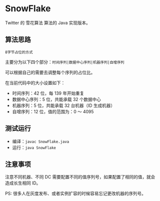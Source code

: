 # SnowFlake

Twitter 的 雪花算法 算法的 Java 实现版本。

## 算法思路

`8字节占位的方式`

主要分为以下四个部分：`时间序列|数据中心序列|机器序列|自增序列`

可以根据自己的需要去调整每个序列的占位比。

在当前代码中的大小设置如下：

- 时间序列：42 位，每 139 年开始重复
- 数据中心序列：5 位，共能承载 32 个数据中心
- 机器序列：5 位，共能承载 32 台机器（ID 生成机器）
- 自增序列：12 位，值的范围为：0 ～ 4095

## 测试运行

- 编译：`javac SnowFlake.java`
- 运行：`java SnowFlake`

## 注意事项

注意不同机器、不同 DC 需要配置不同的值序列号，如果配置了相同的值，就会造成长生相同 ID。

PS: 很多人在灰度发布、或者实例扩容的时候容易忘记更改机器的序列号。
